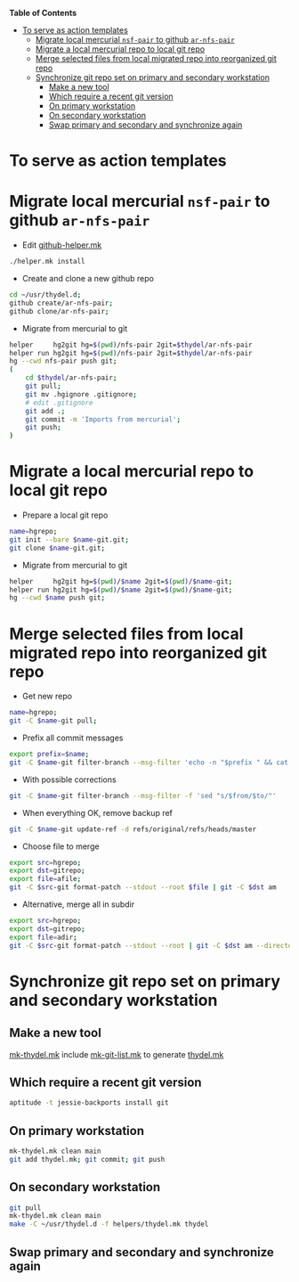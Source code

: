 <!-- markdown-toc start - Don't edit this section. Run M-x markdown-toc-generate-toc again -->
**Table of Contents**

- [To serve as action templates](#to-serve-as-action-templates)
    - [Migrate local mercurial `nsf-pair` to github `ar-nfs-pair`](#migrate-local-mercurial-nsf-pair-to-github-ar-nfs-pair)
    - [Migrate a local mercurial repo to local git repo](#migrate-a-local-mercurial-repo-to-local-git-repo)
    - [Merge selected files from local migrated repo into reorganized git repo](#merge-selected-files-from-local-migrated-repo-into-reorganized-git-repo)
    - [Synchronize git repo set on primary and secondary workstation](#synchronize-git-repo-set-on-primary-and-secondary-workstation)
        - [Make a new tool](#make-a-new-tool)
        - [Which require a recent git version](#which-require-a-recent-git-version)
        - [On primary workstation](#on-primary-workstation)
        - [On secondary workstation](#on-secondary-workstation)
        - [Swap primary and secondary and synchronize again](#swap-primary-and-secondary-and-synchronize-again)

<!-- markdown-toc end -->

# To serve as action templates

# Migrate local mercurial `nsf-pair` to github `ar-nfs-pair`

- Edit [github-helper.mk](https://github.com/thydel/helpers/commit/a5018f17318f07960d2c020379f6a6aea2d3a19c)

```bash
./helper.mk install
```

- Create and clone a new github repo

```bash
cd ~/usr/thydel.d;
github create/ar-nfs-pair;
github clone/ar-nfs-pair;
```

- Migrate from mercurial to git

```bash
helper     hg2git hg=$(pwd)/nfs-pair 2git=$thydel/ar-nfs-pair
helper run hg2git hg=$(pwd)/nfs-pair 2git=$thydel/ar-nfs-pair
hg --cwd nfs-pair push git;
(
	cd $thydel/ar-nfs-pair;
	git pull;
	git mv .hgignore .gitignore;
	# edit .gitignore
	git add .;
	git commit -m 'Imports from mercurial';
	git push;
)
```

# Migrate a local mercurial repo to local git repo

- Prepare a local git repo

```bash
name=hgrepo;
git init --bare $name-git.git;
git clone $name-git.git;
```
- Migrate from mercurial to git

```bash
helper     hg2git hg=$(pwd)/$name 2git=$(pwd)/$name-git;
helper run hg2git hg=$(pwd)/$name 2git=$(pwd)/$name-git;
hg --cwd $name push git;
```

# Merge selected files from local migrated repo into reorganized git repo

- Get new repo

```bash
name=hgrepo;
git -C $name-git pull;
```

- Prefix all commit messages

```bash
export prefix=$name;
git -C $name-git filter-branch --msg-filter 'echo -n "$prefix " && cat'
```

- With possible corrections

```bash
git -C $name-git filter-branch --msg-filter -f 'sed "s/$from/$to/"'
```

- When everything OK, remove backup ref

```bash
git -C $name-git update-ref -d refs/original/refs/heads/master

```

- Choose file to merge

```bash
export src=hgrepo;
export dst=gitrepo;
export file=afile;
git -C $src-git format-patch --stdout --root $file | git -C $dst am
```

- Alternative, merge all in subdir

```bash
export src=hgrepo;
export dst=gitrepo;
export file=adir;
git -C $src-git format-patch --stdout --root | git -C $dst am --directory $adir
```

# Synchronize git repo set on primary and secondary workstation

## Make a new tool

[mk-thydel.mk](mk-thydel.mk) include [mk-git-list.mk](mk-git-list.mk)
to generate [thydel.mk](thydel.mk)
  
## Which require a recent git version

```bash
aptitude -t jessie-backports install git
```

## On primary workstation

```bash
mk-thydel.mk clean main
git add thydel.mk; git commit; git push
```

## On secondary workstation

```bash
git pull
mk-thydel.mk clean main
make -C ~/usr/thydel.d -f helpers/thydel.mk thydel
```

## Swap primary and secondary and synchronize again
